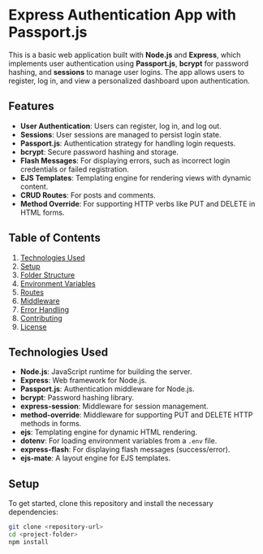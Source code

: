 # Express Authentication App with Passport.js

This is a basic web application built with **Node.js** and **Express**, which implements user authentication using **Passport.js**, **bcrypt** for password hashing, and **sessions** to manage user logins. The app allows users to register, log in, and view a personalized dashboard upon authentication.

## Features
- **User Authentication**: Users can register, log in, and log out.
- **Sessions**: User sessions are managed to persist login state.
- **Passport.js**: Authentication strategy for handling login requests.
- **bcrypt**: Secure password hashing and storage.
- **Flash Messages**: For displaying errors, such as incorrect login credentials or failed registration.
- **EJS Templates**: Templating engine for rendering views with dynamic content.
- **CRUD Routes**: For posts and comments.
- **Method Override**: For supporting HTTP verbs like PUT and DELETE in HTML forms.

## Table of Contents
1. [Technologies Used](#technologies-used)
2. [Setup](#setup)
3. [Folder Structure](#folder-structure)
4. [Environment Variables](#environment-variables)
5. [Routes](#routes)
6. [Middleware](#middleware)
7. [Error Handling](#error-handling)
8. [Contributing](#contributing)
9. [License](#license)

## Technologies Used
- **Node.js**: JavaScript runtime for building the server.
- **Express**: Web framework for Node.js.
- **Passport.js**: Authentication middleware for Node.js.
- **bcrypt**: Password hashing library.
- **express-session**: Middleware for session management.
- **method-override**: Middleware for supporting PUT and DELETE HTTP methods in forms.
- **ejs**: Templating engine for dynamic HTML rendering.
- **dotenv**: For loading environment variables from a `.env` file.
- **express-flash**: For displaying flash messages (success/error).
- **ejs-mate**: A layout engine for EJS templates.

## Setup

To get started, clone this repository and install the necessary dependencies:

```bash
git clone <repository-url>
cd <project-folder>
npm install
